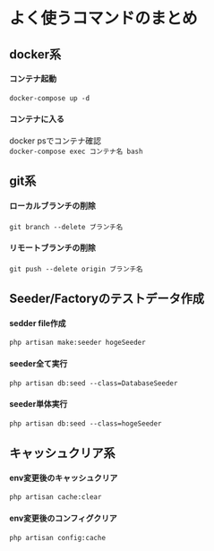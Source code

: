 # よく使うコマンドのまとめ

## docker系
#### コンテナ起動
`docker-compose up -d`

#### コンテナに入る
docker psでコンテナ確認<br>
`docker-compose exec コンテナ名 bash`


## git系
#### ローカルブランチの削除
`git branch --delete ブランチ名`

#### リモートブランチの削除
`git push --delete origin ブランチ名`


## Seeder/Factoryのテストデータ作成
#### sedder file作成
`php artisan make:seeder hogeSeeder`

#### seeder全て実行
`php artisan db:seed --class=DatabaseSeeder`

#### seeder単体実行
`php artisan db:seed --class=hogeSeeder`


## キャッシュクリア系
#### env変更後のキャッシュクリア
`php artisan cache:clear`

#### env変更後のコンフィグクリア
`php artisan config:cache`
